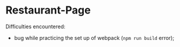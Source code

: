 # Restaurant-Page
Difficulties encountered: 
- bug while practicing the set up of webpack (`npm run build` error);